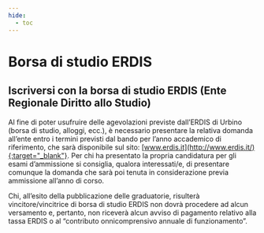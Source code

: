 ```yaml
---
hide:
  - toc
---
```

# Borsa di studio ERDIS

## Iscriversi con la borsa di studio ERDIS (Ente Regionale Diritto allo Studio)

Al fine di poter usufruire delle agevolazioni previste dall’ERDIS di Urbino (borsa di studio, alloggi, ecc.), è necessario presentare la relativa domanda all’ente entro i termini previsti dal bando per l’anno accademico di riferimento, che sarà disponibile sul sito: [www.erdis.it](http://www.erdis.it/){:target="_blank"}. Per chi ha presentato la propria candidatura per gli esami d’ammissione si consiglia, qualora interessati/e, di presentare comunque la domanda che sarà poi tenuta in considerazione previa ammissione all’anno di corso.

Chi, all’esito della pubblicazione delle graduatorie, risulterà vincitore/vincitrice di borsa di studio ERDIS non dovrà procedere ad alcun versamento e, pertanto, non riceverà alcun avviso di pagamento relativo alla tassa ERDIS o al “contributo onnicomprensivo annuale di funzionamento”.